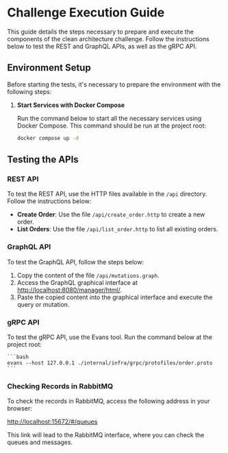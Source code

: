 # Challenge Execution Guide

This guide details the steps necessary to prepare and execute the components of the clean architecture challenge. Follow the instructions below to test the REST and GraphQL APIs, as well as the gRPC API.

## Environment Setup

Before starting the tests, it's necessary to prepare the environment with the following steps:

1. **Start Services with Docker Compose**

    Run the command below to start all the necessary services using Docker Compose. This command should be run at the project root:

    ```bash
    docker compose up -d
    ```

## Testing the APIs

### REST API

To test the REST API, use the HTTP files available in the `/api` directory. Follow the instructions below:

- **Create Order**: Use the file `/api/create_order.http` to create a new order.
- **List Orders**: Use the file `/api/list_order.http` to list all existing orders.

### GraphQL API

To test the GraphQL API, follow the steps below:

1. Copy the content of the file `/api/mutations.graph`.
2. Access the GraphQL graphical interface at [http://localhost:8080/manager/html/](http://localhost:8080/manager/html/).
3. Paste the copied content into the graphical interface and execute the query or mutation.

### gRPC API

To test the gRPC API, use the Evans tool. Run the command below at the project root:

    ```bash
    evans --host 127.0.0.1 ./internal/infra/grpc/protofiles/order.proto
    ```

### Checking Records in RabbitMQ

To check the records in RabbitMQ, access the following address in your browser:

[http://localhost:15672/#/queues](http://localhost:15672/#/queues)

This link will lead to the RabbitMQ interface, where you can check the queues and messages.
